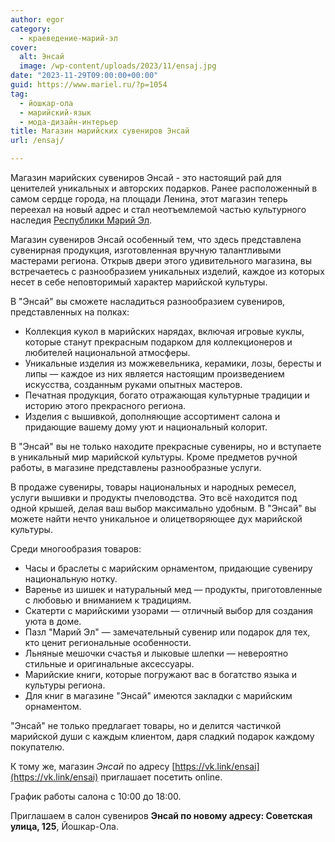 ```yaml
---
author: egor
category:
  - краеведение-марий-эл
cover:
  alt: Энсай
  image: /wp-content/uploads/2023/11/ensaj.jpg
date: "2023-11-29T09:00:00+00:00"
guid: https://www.mariel.ru/?p=1054
tag:
  - йошкар-ола
  - марийский-язык
  - мода-дизайн-интерьер
title: Магазин марийских сувениров Энсай
url: /ensaj/

---
```

Магазин марийских сувениров Энсай \- это настоящий рай для ценителей уникальных и авторских подарков. Ранее расположенный в самом сердце города, на площади Ленина, этот магазин теперь переехал на новый адрес и стал неотъемлемой частью культурного наследия [Республики Марий Эл](/).

Магазин сувениров Энсай особенный тем, что здесь представлена сувенирная продукция, изготовленная вручную талантливыми мастерами региона. Открыв двери этого удивительного магазина, вы встречаетесь с разнообразием уникальных изделий, каждое из которых несет в себе неповторимый характер марийской культуры.

В "Энсай" вы сможете насладиться разнообразием сувениров, представленных на полках:

- Коллекция кукол в марийских нарядах, включая игровые куклы, которые станут прекрасным подарком для коллекционеров и любителей национальной атмосферы.
- Уникальные изделия из можжевельника, керамики, лозы, бересты и липы — каждое из них является настоящим произведением искусства, созданным руками опытных мастеров.
- Печатная продукция, богато отражающая культурные традиции и историю этого прекрасного региона.
- Изделия с вышивкой, дополняющие ассортимент салона и придающие вашему дому уют и национальный колорит.

В "Энсай" вы не только находите прекрасные сувениры, но и вступаете в уникальный мир марийской культуры. Кроме предметов ручной работы, в магазине представлены разнообразные услуги.

В продаже сувениры, товары национальных и народных ремесел, услуги вышивки и продукты пчеловодства. Это всё находится под одной крышей, делая ваш выбор максимально удобным. В "Энсай" вы можете найти нечто уникальное и олицетворяющее дух марийской культуры.

Среди многообразия товаров:

- Часы и браслеты с марийским орнаментом, придающие сувениру национальную нотку.
- Варенье из шишек и натуральный мед — продукты, приготовленные с любовью и вниманием к традициям.
- Скатерти с марийскими узорами — отличный выбор для создания уюта в доме.
- Пазл "Марий Эл" — замечательный сувенир или подарок для тех, кто ценит региональные особенности.
- Льняные мешочки счастья и лыковые шлепки — невероятно стильные и оригинальные аксессуары.
- Марийские книги, которые погружают вас в богатство языка и культуры региона.
- Для книг в магазине "Энсай" имеются закладки с марийским орнаментом.

"Энсай" не только предлагает товары, но и делится частичкой марийской души с каждым клиентом, даря сладкий подарок каждому покупателю.

К тому же, магазин _Энсай_ по адресу [https://vk.link/ensai](https://vk.link/ensai) приглашает посетить online.

График работы салона с 10:00 до 18:00.

Приглашаем в салон сувениров **Энсай по новому адресу: Советская улица, 125**, Йошкар-Ола.
